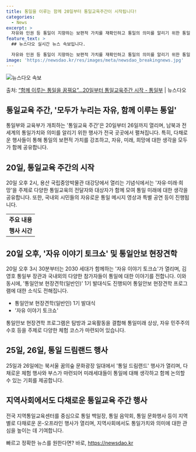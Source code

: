 ```yaml
---
title: 통일을 이루는 함께 20일부터 통일교육주간이 시작됩니다!
categories:
  - News
excerpt: >
  자유와 인권 등 통일이 지향하는 보편적 가치를 재확인하고 통일의 의미를 알리기 위한 통일교육 주간이 운영된다…
feature_text: >
  ## 뉴스다오 실시간 뉴스 속보입니다.

  자유와 인권 등 통일이 지향하는 보편적 가치를 재확인하고 통일의 의미를 알리기 위한 통일교육 주간이 운영된다…
image: 'https://newsdao.kr/res/images/meta/newsdao_breakingnews.jpg'
---
```


![뉴스다오 속보](https://newsdao.kr/res/images/meta/newsdao_breakingnews.jpg)

<p>출처: <a href="https://newsdao.kr/3838" rel="dofollow">“함께 이루는 통일을 꿈꿔요”…20일부터 통일교육주간 시작 - 통일부</a> | 뉴스다오</p>

<h2 data-ke-size="size26">통일교육 주간, '모두가 누리는 자유, 함께 이루는 통일'</h2>
<p data-ke-size="size16">통일부와 교육부가 개최하는 '통일교육 주간'은 20일부터 26일까지 열리며, 남북과 전 세계의 통일가치와 의미를 알리기 위한 행사가 전국 곳곳에서 펼쳐집니다. 특히, 다채로운 행사들이 통해 통일의 보편적 가치를 강조하고, 자유, 미래, 희망에 대한 생각을 모두가 함께 공유합니다.</p>

<h2 data-ke-size="size26">20일, 통일교육 주간의 시작</h2>
<p data-ke-size="size16">20일 오후 2시, 용산 국립중앙박물관 대강당에서 열리는 기념식에서는 '자유·미래·희망'을 주제로 다양한 통일교육의 전달자와 대상자가 함께 모여 통일 미래에 대한 생각을 공유합니다. 또한, 국내외 시민들의 자유로운 통일 메시지 영상과 특별 공연 등이 진행됩니다.</p>
<table>
  <tr>
    <td style="text-align: center; height: 17px;"><b>주요 내용</b></td>
  </tr>
  <tr>
    <td style="text-align: center; height: 17px;"><b>행사 시간</b></td>
  </tr>
</table>

<h2 data-ke-size="size26">20일 오후, '자유 이야기 토크쇼' 및 통일안보 현장견학</h2>
<p data-ke-size="size16">20일 오후 3시 30분부터는 2030 세대가 함께하는 '자유 이야기 토크쇼'가 열리며, 김영호 통일부 장관과 국내외의 다양한 참가자들이 통일에 대한 이야기를 전합니다. 이와 동시에, '통일안보 현장견학(일반인)' 1기 발대식도 진행되어 통일안보 현장견학 프로그램에 대한 소식도 전해집니다.</p>
<ul>
  <li>통일안보 현장견학(일반인) 1기 발대식</li>
  <li>'자유 이야기 토크쇼'</li>
</ul>
<p data-ke-size="size16">통일안보 현장견학 프로그램은 탐방과 교육활동을 결합해 통일미래 상상, 자유 민주주의 수호 등을 주제로 다양한 체험 코스가 마련되어 있습니다.</p>

<h2 data-ke-size="size26">25일, 26일, 통일 드림랜드 행사</h2>
<p data-ke-size="size16">25일과 26일에는 북서울 꿈의숲 문화광장 일대에서 '통일 드림랜드' 행사가 열리며, 다채로운 체험 행사와 부스가 마련되어 미래세대들이 통일에 대해 생각하고 함께 논의할 수 있는 기회를 제공합니다.</p>

<h2 data-ke-size="size26">지역사회에서도 다채로운 통일교육 주간 행사</h2>
<p data-ke-size="size16">전국 지역통일교육센터를 중심으로 통일 백일장, 통일 음악회, 통일 문화행사 등이 지역별로 다채로운 온-오프라인 행사가 열리며, 지역사회에서도 통일가치와 의미에 대한 관심을 높이는 데 기여합니다.</p>
 

빠르고 정확한 뉴스를 원한다면? 바로, <a href="https://newsdao.kr" rel="dofollow">https://newsdao.kr</a>


